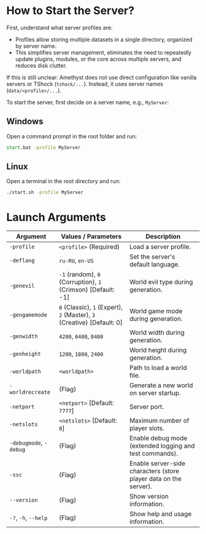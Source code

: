 # How to Start the Server?

First, understand what server profiles are:

- Profiles allow storing multiple datasets in a single directory, organized by server name.
- This simplifies server management, eliminates the need to repeatedly update plugins, modules, or the core across multiple servers, and reduces disk clutter.

If this is still unclear: Amethyst does not use direct configuration like vanilla servers or TShock (`tshock/...`). Instead, it uses server names (`data/<profile>/...`).

To start the server, first decide on a server name, e.g., `MyServer`:

## Windows
Open a command prompt in the root folder and run:
```bat
start.bat -profile MyServer
```

## Linux
Open a terminal in the root directory and run:
```sh
./start.sh -profile MyServer
```

# Launch Arguments
| Argument               | Values / Parameters                                                    | Description                                                      |
|------------------------|------------------------------------------------------------------------|------------------------------------------------------------------|
| `-profile`             | `<profile>` (Required)                                                 | Load a server profile.                                           |
| `-deflang`             | `ru-RU`, `en-US`                                                       | Set the server's default language.                               |
| `-genevil`             | `-1` (random), `0` (Corruption), `1` (Crimson) [Default: -1]           | World evil type during generation.                               |
| `-gengamemode`         | `0` (Classic), `1` (Expert), `2` (Master), `3` (Creative) [Default: 0] | World game mode during generation.                               |
| `-genwidth`            | `4200`, `6400`, `8400`                                                 | World width during generation.                                   |
| `-genheight`           | `1200`, `1800`, `2400`                                                 | World height during generation.                                  |
| `-worldpath`           | `<worldpath>`                                                          | Path to load a world file.                                       |
| `-worldrecreate`       | (Flag)                                                                 | Generate a new world on server startup.                          |
| `-netport`             | `<netport>` [Default: `7777`]                                          | Server port.                                                     |
| `-netslots`            | `<netslots>` [Default: `8`]                                            | Maximum number of player slots.                                  |
| `-debugmode`, `-debug` | (Flag)                                                                 | Enable debug mode (extended logging and test commands).          |
| `-ssc`                 | (Flag)                                                                 | Enable server-side characters (store player data on the server). |
| `--version`            | (Flag)                                                                 | Show version information.                                        |
| `-?`, `-h`, `--help`   | (Flag)                                                                 | Show help and usage information.                                 |